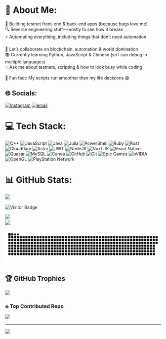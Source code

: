 # 💫 About Me:
🚀 Building testnet front-end & back-end apps (because bugs love me)<br>🔍 Reverse engineering stuff—mostly to see how it breaks<br>⚡ Automating everything, including things that don’t need automation<br><br>🤝 Let’s collaborate on blockchain, automation & world domination<br>📚 Currently learning Python, JavaScript & Chinese (so I can debug in multiple languages)<br>💡 Ask me about testnets, scripting & how to look busy while coding<br><br>🎉 Fun fact: My scripts run smoother than my life decisions 😆


## 🌐 Socials:
[![Instagram](https://img.shields.io/badge/Instagram-%23E4405F.svg?logo=Instagram&logoColor=white)](https://instagram.com/Zain) [![email](https://img.shields.io/badge/Email-D14836?logo=gmail&logoColor=white)](mailto:suhail.butt810@gmail.com) 

# 💻 Tech Stack:
![C++](https://img.shields.io/badge/c++-%2300599C.svg?style=flat-square&logo=c%2B%2B&logoColor=white) ![JavaScript](https://img.shields.io/badge/javascript-%23323330.svg?style=flat-square&logo=javascript&logoColor=%23F7DF1E) ![Java](https://img.shields.io/badge/java-%23ED8B00.svg?style=flat-square&logo=openjdk&logoColor=white) ![Julia](https://img.shields.io/badge/-Julia-9558B2?style=flat-square&logo=julia&logoColor=white) ![PowerShell](https://img.shields.io/badge/PowerShell-%235391FE.svg?style=flat-square&logo=powershell&logoColor=white) ![Ruby](https://img.shields.io/badge/ruby-%23CC342D.svg?style=flat-square&logo=ruby&logoColor=white) ![Rust](https://img.shields.io/badge/rust-%23000000.svg?style=flat-square&logo=rust&logoColor=white) ![Cloudflare](https://img.shields.io/badge/Cloudflare-F38020?style=flat-square&logo=Cloudflare&logoColor=white) ![Astro](https://img.shields.io/badge/astro-%232C2052.svg?style=flat-square&logo=astro&logoColor=white) ![JWT](https://img.shields.io/badge/JWT-black?style=flat-square&logo=JSON%20web%20tokens) ![NodeJS](https://img.shields.io/badge/node.js-6DA55F?style=flat-square&logo=node.js&logoColor=white) ![Nuxt JS](https://img.shields.io/badge/Nuxt-002E3B?style=flat-square&logo=nuxt.js&logoColor=#00DC82) ![React Native](https://img.shields.io/badge/react_native-%2320232a.svg?style=flat-square&logo=react&logoColor=%2361DAFB) ![Quasar](https://img.shields.io/badge/Quasar-16B7FB?style=flat-square&logo=quasar&logoColor=black) ![MySQL](https://img.shields.io/badge/mysql-4479A1.svg?style=flat-square&logo=mysql&logoColor=white) ![Canva](https://img.shields.io/badge/Canva-%2300C4CC.svg?style=flat-square&logo=Canva&logoColor=white) ![GitHub](https://img.shields.io/badge/github-%23121011.svg?style=flat-square&logo=github&logoColor=white) ![Git](https://img.shields.io/badge/git-%23F05033.svg?style=flat-square&logo=git&logoColor=white) ![Epic Games](https://img.shields.io/badge/epicgames-%23313131.svg?style=flat-square&logo=epicgames&logoColor=white) ![nVIDIA](https://img.shields.io/badge/nVIDIA-%2376B900.svg?style=flat-square&logo=nVIDIA&logoColor=white) ![OpenGL](https://img.shields.io/badge/OpenGL-white?logo=OpenGL&style=flat-square) ![PlayStation Network](https://img.shields.io/badge/PSN-%230070D1.svg?style=flat-square&logo=Playstation&logoColor=white)
# 📊 GitHub Stats:
![](https://github-readme-stats.vercel.app/api?username=Kazuha787&theme=merko&hide_border=false&include_all_commits=true&count_private=true)<br/>

<img src="https://github-readme-visitor-badge.vercel.app/api?username=Kazuha787&label=Visitors&color=0e75b6&style=flat-square&animate=true" alt="Visitor Badge" />

![](https://github-readme-streak-stats.herokuapp.com/?user=Kazuha787&theme=merko&hide_border=false)<br/>
![](https://github-readme-stats.vercel.app/api/top-langs/?username=Kazuha787&theme=merko&hide_border=false&include_all_commits=true&count_private=true&layout=compact)

![snake gif](https://github.com/Kazuha787/Kazuha787/blob/output/github-snake-dark.svg)

## 🏆 GitHub Trophies
![](https://github-profile-trophy.vercel.app/?username=Kazuha787&theme=radical&no-frame=false&no-bg=true&margin-w=4)

### 🔝 Top Contributed Repo
![](https://github-contributor-stats.vercel.app/api?username=Kazuha787&limit=5&theme=dark&combine_all_yearly_contributions=true)

---
[![](https://visitcount.itsvg.in/api?id=Kazuha787&icon=0&color=0)](https://visitcount.itsvg.in)

<!-- Proudly created with GPRM ( https://gprm.itsvg.in ) -->
